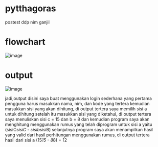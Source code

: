 # pytthagoras
postest ddp nim ganjil

# flowchart
![image](https://github.com/anitares/pytthagoras/assets/144813869/4184feed-5539-4241-b9fc-fa7900aed95d)


# output
![image](https://github.com/anitares/pytthagoras/assets/144813869/e2b772f0-969e-46cc-baa3-099ff756f5a8)

jadi,output disini saya buat menggunakan login sederhana
yang pertama pengguna harus masukkan nama, nim, dan kode yang tertera
kemudian masukkan sisi yang akan dihitung, di output tertera saya memilih sisi a untuk dihitung
setelah itu masukkan sisi yang diketahui, di output tertera saya menuliskan sisi c = 15 dan b = 8
dan kemudian program saya akan menghitung menggunakan rumus yang telah diprogram untuk sisi a yaitu (sisiC*sisiC - sisib*sisiB)
selanjutnya program saya akan menampilkan hasil yang valid dari hasil perhitungan menggunakan rumus, di output tertera hasil dari sisi a (15*15 - 8*8) = 12

